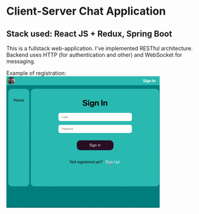 # Client-Server Chat Application
## Stack used: React JS + Redux, Spring Boot

This is a fullstack web-application. I've implemented RESTful architecture. 
Backend uses HTTP (for authentication and other) and WebSocket for messaging.

Example of registration:
<img src="https://github.com/dimahoperskiy/dimahoperskiy/blob/main/register.gif" width="80%"/>



